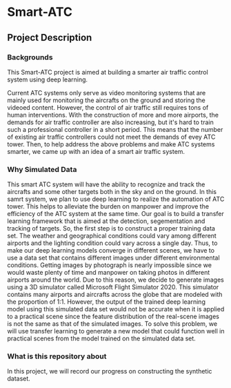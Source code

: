 # Smart-ATC
## Project Description
### Backgrounds
This Smart-ATC project is aimed at building a smarter air traffic control system using deep learning.  

Current ATC systems only serve as video monitoring systems that are mainly  used for monitoring the aircrafts on the ground and storing the videoed content. 
However, the control of air traffic still requires tons of human interventions. 
With the construction of more and more airports, the demands for air traffic controller are also increasing, but it's hard to train such a professional controller in a short period. This means that the number of existing air traffic controllers could not meet the demands of evey ATC tower. 
Then, to help address the above problems and make ATC systems smarter, we came up with an idea of a smart air traffic system.  
###  Why Simulated Data
This smart ATC system will have the ability to recognize and track the aircrafts and some other targets both in the sky and on the ground. In this samrt system, we plan to use deep learning to realize the automation of ATC tower. This helps to alleviate the burden on manpower and improve the efficiency of the ATC system at the same time. Our goal is to build a transfer learning framework that is aimed at the detection, segementation and tracking of targets. So, the first step is to construct a proper training data set. The weather and geographical conditions could vary among different airports and the lighting condition could vary across a single day. Thus, to make our deep learning models converge in different scenes, we have to use a data set that contains different images under different environmental conditions. Getting images by photograph is nearly impossible since we would waste plenty of time and manpower on taking photos in different airports around the world. Due to this reason, we decide to generate images using a 3D simulator called Microsoft Flight Simulator 2020. This simulator contains many airports and aircrafts across the globe that are modeled with the proportion of 1:1. However, the output of the trained deep learning model using this simulated data set would not be accurate when it is applied to a practical scene since the feature distribution of the real-scene images is not the same as that of the simulated images. To solve this problem, we will use transfer learning to generate a new model that could function well in practical scenes from the model trained on the simulated data set.   
### What is this repository about
In this project, we will record our progress on constructing the synthetic dataset.
